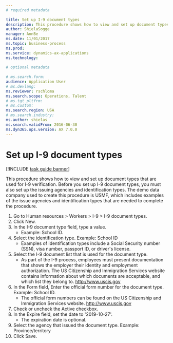```yaml
--- 
# required metadata 
 
title: Set up I-9 document types
description: This procedure shows how to view and set up document types that are used for I-9 verification. 
author: ShielaSogge
manager: AnnBe 
ms.date: 11/01/2017
ms.topic: business-process 
ms.prod:  
ms.service: dynamics-ax-applications 
ms.technology:  
 
# optional metadata 
 
# ms.search.form:   
audience: Application User 
# ms.devlang:  
ms.reviewer: rschloma
ms.search.scope: Operations, Talent 
# ms.tgt_pltfrm:  
# ms.custom:  
ms.search.region: USA
# ms.search.industry: 
ms.author: shielas
ms.search.validFrom: 2016-06-30 
ms.dyn365.ops.version: AX 7.0.0 
---
```

# Set up I-9 document types

[!INCLUDE [task guide banner](../../../includes/task-guide-banner.md)]

This procedure shows how to view and set up document types that are used for I-9 verification. Before you set up I-9 document types, you must also set up the issuing agencies and identification types. The demo data company used to create this procedure is USMF, which includes examples of the issue agencies and identification types that are needed to complete the procedure.

1. Go to Human resources > Workers > I-9 > I-9 document types.
2. Click New.
3. In the I-9 document type field, type a value.
    * Example: School ID.  
4. Select the identification type.  Example:  School ID
    * Examples of identification types include a Social Security number (SSN), visa number, passport ID, or driver's license.  
5. Select the I-9 document list that is used for the document type.
    * As part of the I-9 process, employees must present documentation that shows the employer their identity and employment authorization. The US Citizenship and Immigration Services website contains information about which documents are acceptable, and which list they belong to.  http://www.uscis.gov  
6. In the Form field, Enter the official form number for the document type. Example: School ID.
    * The official form numbers can be found on the US Citizenship and Immigration Services website.  http://www.uscis.gov  
7. Check or uncheck the Active checkbox.
8. In the Expire field, set the date to '2019-10-27'.
    * The expiration date is optional.  
9. Select the agency that issued the document type. Example: Province/territory
10. Click Save.

